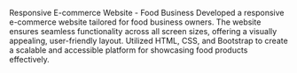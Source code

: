 Responsive E-commerce Website - Food Business
Developed a responsive e-commerce website tailored for food business owners. The website ensures seamless functionality across all screen sizes, offering a visually appealing, user-friendly layout. Utilized HTML, CSS, and Bootstrap to create a scalable and accessible platform for showcasing food products effectively.
